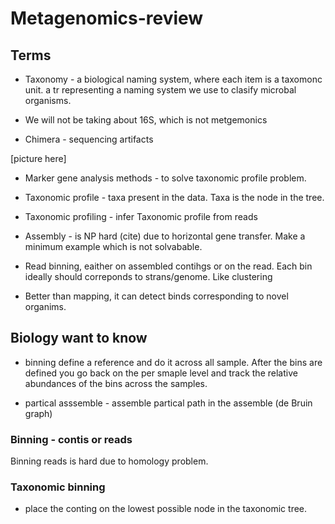 # Metagenomics-review

## Terms 

- Taxonomy - a biological naming system, where each item is a taxomonc unit.  a tr representing a naming system we use to clasify microbal organisms. 

- We will not be taking about 16S, which is not metgemonics 

- Chimera - sequencing artifacts 

[picture here]


- Marker gene analysis methods - to solve taxonomic profile problem. 
- Taxonomic profile - taxa present in the data. Taxa is the node in the tree. 
- Taxonomic profiling - infer Taxonomic profile from reads
- Assembly - is NP hard (cite) due to horizontal gene transfer. Make a minimum example which is not solvabable. 
- Read binning, eaither on assembled contihgs or on the read. Each  bin ideally should correponds to strans/genome. Like clustering 

- Better than mapping, it can detect binds corresponding to novel organims.  

## Biology want to know
- binning define a reference and do it across all sample. After the bins are defined you go back on the per smaple level and track the relative abundances of the bins across the samples. 

- partical asssemble - assemble partical path in the assemble (de Bruin graph)


### Binning - contis or reads
Binning reads is hard due to homology problem. 

### Taxonomic binning 
- place the conting on the lowest possible node in the taxonomic tree. 
